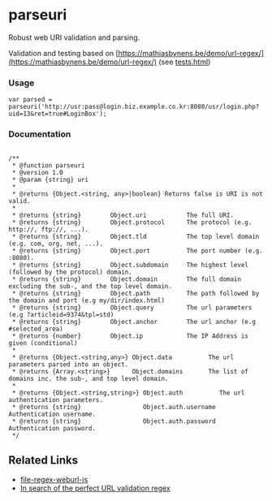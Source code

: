 # parseuri
Robust web URI validation and parsing.

Validation and testing based on [https://mathiasbynens.be/demo/url-regex/](https://mathiasbynens.be/demo/url-regex/) (see [tests.html](tests.html))


### Usage
```
var parsed = parseuri('http://usr:pass@login.biz.example.co.kr:8080/usr/login.php?uid=13&ret=true#LoginBox');
```

### Documentation
```

/**
 * @function parseuri
 * @version 1.0
 * @param {string} uri
 *
 * @returns {Object.<string, any>|boolean} Returns false is URI is not valid.
 *
 * @returns {string}        Object.uri           The full URI.
 * @returns {string}        Object.protocol      The protocol (e.g. http://, ftp://, ...).
 * @returns {string}        Object.tld           The top level domain (e.g. com, org, net, ...).
 * @returns {string}        Object.port          The port number (e.g. :8080).
 * @returns {string}        Object.subdomain     The highest level (followed by the protocol) domain.
 * @returns {string}        Object.domain        The full domain excluding the sub-, and the top level domain.
 * @returns {string}        Object.path          The path followed by the domain and port (e.g my/dir/index.html)
 * @returns {string}        Object.query         The url parameters (e.g ?articleid=9374&tpl=std)
 * @returns {string}        Object.anchor        The url anchor (e.g #selected_area)
 * @returns {number}        Object.ip            The IP Address is given (conditional)
 *
 * @returns {Object.<string,any>} Object.data          The url parameters parsed into an object.
 * @returns {Array.<string>}      Object.domains       The list of domains inc. the sub-, and top level domain.
 *
 * @returns {Object.<string,string>} Object.auth          The url authentication parameters.
 * @returns {string}                 Object.auth.username Authentication username.
 * @returns {string}                 Object.auth.password Authentication password.
 */
```

Related Links
-------------

- [file-regex-weburl-js](https://gist.github.com/dperini/729294#file-regex-weburl-js)
- [In search of the perfect URL validation regex](https://mathiasbynens.be/demo/url-regex/)
